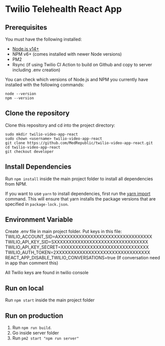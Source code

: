 # Twilio Telehealth React App

## Prerequisites

You must have the following installed:

- [Node.js v14+](https://nodejs.org/en/download/)
- NPM v6+ (comes installed with newer Node versions)
- PM2
- Rsync (if using Twilio CI Action to build on Github and copy to server including .env creation)

You can check which versions of Node.js and NPM you currently have installed with the following commands:

    node --version
    npm --version

## Clone the repository

Clone this repository and cd into the project directory:

    sudo mkdir twilio-video-app-react
    sudo chown <username> twilio-video-app-react
    git clone https://github.com/MedRepublic/twilio-video-app-react.git
    cd twilio-video-app-react
    git checkout developer

## Install Dependencies

Run `npm install` inside the main project folder to install all dependencies from NPM.

If you want to use `yarn` to install dependencies, first run the [yarn import](https://classic.yarnpkg.com/en/docs/cli/import/) command. This will ensure that yarn installs the package versions that are specified in `package-lock.json`.

## Environment Variable
Create .env file in main project folder.
Put keys in this file:
TWILIO_ACCOUNT_SID=AXXXXXXXXXXXXXXXXXXXXXXXXXXXXXXXX
TWILIO_API_KEY_SID=SXXXXXXXXXXXXXXXXXXXXXXXXXXXXXXXX
TWILIO_API_KEY_SECRET=XXXXXXXXXXXXXXXXXXXXXXXXXXXXXX
TWILIO_AUTH_TOKEN=2XXXXXXXXXXXXXXXXXXXXXXXXXXXXXXXX
REACT_APP_DISABLE_TWILIO_CONVERSATIONS=true (If conversation need in app than comment this)

All Twilio keys are found in twilio console

## Run on local

Run `npm start` inside the main project folder

## Run on production

1. Run `npm run build`.
2. Go inside server folder
3. Run `pm2 start "npm run server"`
